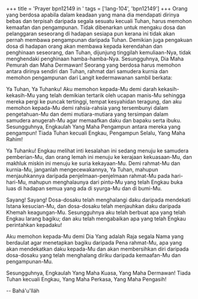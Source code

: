 +++
title = 'Prayer bpn12149 in '
tags = ['lang-104', 'bpn12149']
+++
Orang yang berdosa apabila dalam keadaan yang mana dia mendapati dirinya bebas dan terpisah daripada segala sesuatu kecuali Tuhan, harus memohon kemaafan dan                pengampunan. Tidak dibenarkan untuk mengaku dosa dan pelanggaran seseorang di hadapan sesiapa pun kerana ini tidak akan pernah membawa pengampunan daripada Tuhan. Demikian juga pengakuan dosa di hadapan orang akan membawa kepada kerendahan dan penghinaan seseorang, dan Tuhan, dijunjung tinggilah kemuliaan-Nya, tidak menghendaki penghinaan hamba-hamba-Nya. Sesungguhnya, Dia Maha Pemurah dan Maha Dermawan! Seorang yang berdosa harus memohon antara dirinya sendiri dan Tuhan, rahmat dari samudera kurnia dan memohon pengampunan dari Langit kedermawanan sambil berkata:

Ya Tuhan, Ya Tuhanku! Aku memohon kepada-Mu demi darah kekasih-kekasih-Mu yang telah demikian tertarik oleh ucapan manis-Mu sehingga mereka pergi ke puncak tertinggi, tempat kesyahidan teragung, dan aku memohon kepada-Mu demi rahsia-rahsia yang tersembunyi dalam pengetahuan-Mu dan demi mutiara-mutiara yang tersimpan dalam samudera anugerah-Mu agar memaafkan daku dan bapaku serta ibuku. Sesungguhnya, Engkaulah Yang Maha Pengampun antara mereka yang pengampun! Tiada Tuhan kecuali Engkau, Pengampun Selalu, Yang Maha Rahim!

Ya Tuhanku! Engkau melihat inti kesalahan ini sedang menuju ke samudera pemberian-Mu, dan orang lemah ini menuju ke kerajaan kekuasaan-Mu, dan makhluk miskin ini menuju ke suria kekayaan-Mu. Demi rahmat-Mu dan kurnia-Mu, janganlah mengecewakannya, Ya Tuhan, mahupun menjauhkannya daripada penjelmaan-penjelmaan rahmat-Mu pada hari-hari-Mu, mahupun menghalaunya dari pintu-Mu yang telah Engkau buka luas di hadapan semua yang ada di syurga-Mu dan di bumi-Mu.    

Sayang! Sayang! Dosa-dosaku telah menghalangi daku daripada mendekati Istana kesucian-Mu, dan dosa-dosaku telah menjauhkan daku daripada Khemah keagungan-Mu. Sesungguhnya aku telah berbuat apa yang telah Engkau larang bagiku; dan aku telah mengabaikan apa yang telah Engkau perintahkan kepadaku!

Aku memohon kepada-Mu demi Dia Yang adalah Raja segala Nama yang berdaulat agar menetapkan bagiku daripada Pena rahmat-Mu, apa yang akan mendekatkan daku kepada-Mu dan akan membersihkan diri daripada dosa-dosaku yang telah menghalang diriku daripada kemaafan-Mu dan pengampunan-Mu.

Sesungguhnya, Engkaulah Yang Maha Kuasa, Yang Maha Dermawan! Tiada Tuhan kecuali Engkau, Yang Maha Perkasa, Yang Maha Pengasih!

-- Bahá'u'lláh
